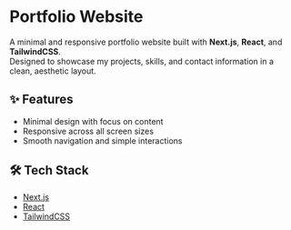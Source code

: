 # Portfolio Website

A minimal and responsive portfolio website built with **Next.js**, **React**, and **TailwindCSS**.  
Designed to showcase my projects, skills, and contact information in a clean, aesthetic layout.

## ✨ Features

- Minimal design with focus on content
- Responsive across all screen sizes
- Smooth navigation and simple interactions

## 🛠️ Tech Stack

- [Next.js](https://nextjs.org/)
- [React](https://react.dev/)
- [TailwindCSS](https://tailwindcss.com/)

